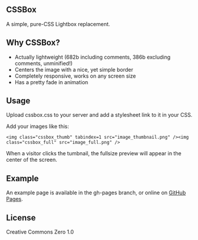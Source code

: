 ## CSSBox
A simple, pure-CSS Lightbox replacement.

## Why CSSBox?
* Actually lightweight (682b including comments, 386b excluding comments, unminified!)
* Centers the image with a nice, yet simple border
* Completely responsive, works on any screen size
* Has a pretty fade in animation

## Usage
Upload cssbox.css to your server and add a stylesheet link to it in your CSS.

Add your images like this:

    <img class="cssbox_thumb" tabindex=1 src="image_thumbnail.png" /><img class="cssbox_full" src="image_full.png" />

When a visitor clicks the tumbnail, the fullsize preview will appear in the
center of the screen.

## Example
An example page is available in the gh-pages branch, or online on [GitHub Pages](https://thelastproject.github.io/CSSBox/).

## License
Creative Commons Zero 1.0

